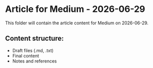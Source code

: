 # Article for Medium - 2026-06-29

This folder will contain the article content for Medium on 2026-06-29.

## Content structure:
- Draft files (.md, .txt)
- Final content
- Notes and references
